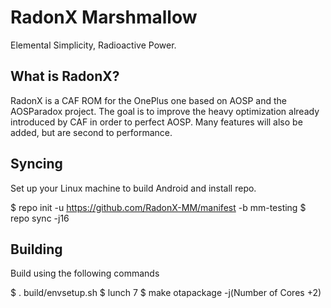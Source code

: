 RadonX Marshmallow
==================
Elemental Simplicity, Radioactive Power.

What is RadonX?
---------------
RadonX is a CAF ROM for the OnePlus one based on AOSP and the AOSParadox project. The goal is 
to improve the heavy optimization already introduced by CAF in order to perfect AOSP. Many
features will also be added, but are second to performance.

Syncing
-------
Set up your Linux machine to build Android and install repo.

 $ repo init -u https://github.com/RadonX-MM/manifest -b mm-testing
 $ repo sync -j16
 
Building
--------
Build using the following commands
  
  $ . build/envsetup.sh
  $ lunch 7
  $ make otapackage -j(Number of Cores +2)
